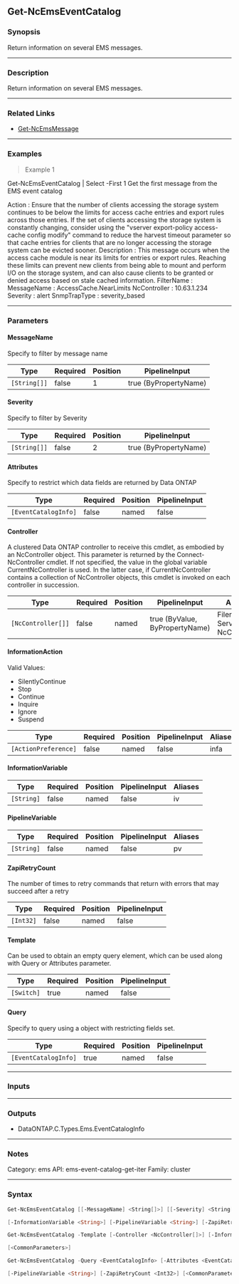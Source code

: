 Get-NcEmsEventCatalog
---------------------

### Synopsis
Return information on several EMS messages.

---

### Description

Return information on several EMS messages.

---

### Related Links
* [Get-NcEmsMessage](Get-NcEmsMessage)

---

### Examples
> Example 1

Get-NcEmsEventCatalog | Select -First 1
Get the first message from the EMS event catalog

Action       : Ensure that the number of clients accessing the storage system continues to be below the limits for
               access cache entries and export rules across those entries. If the set of clients accessing the storage
               system is constantly changing, consider using the "vserver export-policy access-cache config modify"
               command to reduce the harvest timeout parameter so that cache entries for clients that are no longer
               accessing the storage system can be evicted sooner.
Description  : This message occurs when the access cache module is near its limits for entries or export rules.
               Reaching these limits can prevent new clients from being able to mount and perform I/O on the storage
               system, and can also cause clients to be granted or denied access based on stale cached information.
FilterName   :
MessageName  : AccessCache.NearLimits
NcController : 10.63.1.234
Severity     : alert
SnmpTrapType : severity_based

---

### Parameters
#### **MessageName**
Specify to filter by message name

|Type        |Required|Position|PipelineInput        |
|------------|--------|--------|---------------------|
|`[String[]]`|false   |1       |true (ByPropertyName)|

#### **Severity**
Specify to filter by Severity

|Type        |Required|Position|PipelineInput        |
|------------|--------|--------|---------------------|
|`[String[]]`|false   |2       |true (ByPropertyName)|

#### **Attributes**
Specify to restrict which data fields are returned by Data ONTAP

|Type                |Required|Position|PipelineInput|
|--------------------|--------|--------|-------------|
|`[EventCatalogInfo]`|false   |named   |false        |

#### **Controller**
A clustered Data ONTAP controller to receive this cmdlet, as embodied by an NcController object.  This parameter is returned by the Connect-NcController cmdlet.  If not specified, the value in the global variable CurrentNcController is used.  In the latter case, if CurrentNcController contains a collection of NcController objects, this cmdlet is invoked on each controller in succession.

|Type              |Required|Position|PipelineInput                 |Aliases                          |
|------------------|--------|--------|------------------------------|---------------------------------|
|`[NcController[]]`|false   |named   |true (ByValue, ByPropertyName)|Filer<br/>Server<br/>NcController|

#### **InformationAction**

Valid Values:

* SilentlyContinue
* Stop
* Continue
* Inquire
* Ignore
* Suspend

|Type                |Required|Position|PipelineInput|Aliases|
|--------------------|--------|--------|-------------|-------|
|`[ActionPreference]`|false   |named   |false        |infa   |

#### **InformationVariable**

|Type      |Required|Position|PipelineInput|Aliases|
|----------|--------|--------|-------------|-------|
|`[String]`|false   |named   |false        |iv     |

#### **PipelineVariable**

|Type      |Required|Position|PipelineInput|Aliases|
|----------|--------|--------|-------------|-------|
|`[String]`|false   |named   |false        |pv     |

#### **ZapiRetryCount**
The number of times to retry commands that return with errors that may succeed after a retry

|Type     |Required|Position|PipelineInput|
|---------|--------|--------|-------------|
|`[Int32]`|false   |named   |false        |

#### **Template**
Can be used to obtain an empty query element, which can be used along with Query or Attributes parameter.

|Type      |Required|Position|PipelineInput|
|----------|--------|--------|-------------|
|`[Switch]`|true    |named   |false        |

#### **Query**
Specify to query using a object with restricting fields set.

|Type                |Required|Position|PipelineInput|
|--------------------|--------|--------|-------------|
|`[EventCatalogInfo]`|true    |named   |false        |

---

### Inputs

---

### Outputs
* DataONTAP.C.Types.Ems.EventCatalogInfo

---

### Notes
Category: ems
API: ems-event-catalog-get-iter
Family: cluster

---

### Syntax
```PowerShell
Get-NcEmsEventCatalog [[-MessageName] <String[]>] [[-Severity] <String[]>] [-Attributes <EventCatalogInfo>] [-Controller <NcController[]>] [-InformationAction <ActionPreference>] 
```
```PowerShell
[-InformationVariable <String>] [-PipelineVariable <String>] [-ZapiRetryCount <Int32>] [<CommonParameters>]
```
```PowerShell
Get-NcEmsEventCatalog -Template [-Controller <NcController[]>] [-InformationAction <ActionPreference>] [-InformationVariable <String>] [-PipelineVariable <String>] [-ZapiRetryCount <Int32>] 
```
```PowerShell
[<CommonParameters>]
```
```PowerShell
Get-NcEmsEventCatalog -Query <EventCatalogInfo> [-Attributes <EventCatalogInfo>] [-Controller <NcController[]>] [-InformationAction <ActionPreference>] [-InformationVariable <String>] 
```
```PowerShell
[-PipelineVariable <String>] [-ZapiRetryCount <Int32>] [<CommonParameters>]
```
